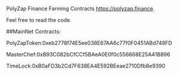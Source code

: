 PolyZap Finance Farming Contracts
https://polyzap.finance.

Feel free to read the code.

##MainNet Contracts:

PolyZapToken:0xeb2778f74E5ee038E67AA6c77f0F0451ABd748FD

MasterChef:0xB93C082bCfCCf5BAeA0E0f0c556668E25A41B896

TimeLock:0xB0aFD3b2Cd7F638EA4E592BEeae2710Dfb8e9390
